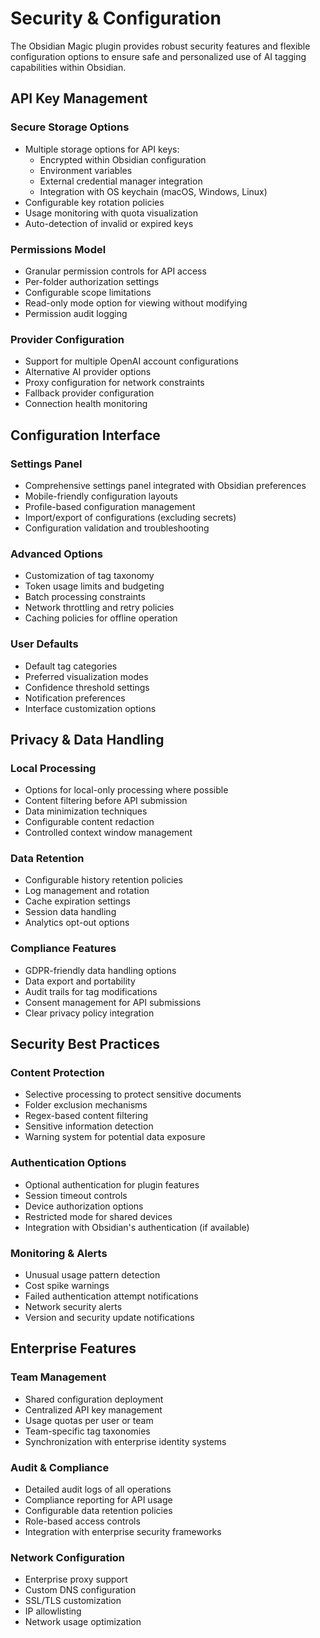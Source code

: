 # Security & Configuration

The Obsidian Magic plugin provides robust security features and flexible configuration options to ensure safe and personalized use of AI tagging capabilities within Obsidian.

## API Key Management

### Secure Storage Options

- Multiple storage options for API keys:
  - Encrypted within Obsidian configuration
  - Environment variables
  - External credential manager integration
  - Integration with OS keychain (macOS, Windows, Linux)
- Configurable key rotation policies
- Usage monitoring with quota visualization
- Auto-detection of invalid or expired keys

### Permissions Model

- Granular permission controls for API access
- Per-folder authorization settings
- Configurable scope limitations
- Read-only mode option for viewing without modifying
- Permission audit logging

### Provider Configuration

- Support for multiple OpenAI account configurations
- Alternative AI provider options
- Proxy configuration for network constraints
- Fallback provider configuration
- Connection health monitoring

## Configuration Interface

### Settings Panel

- Comprehensive settings panel integrated with Obsidian preferences
- Mobile-friendly configuration layouts
- Profile-based configuration management
- Import/export of configurations (excluding secrets)
- Configuration validation and troubleshooting

### Advanced Options

- Customization of tag taxonomy
- Token usage limits and budgeting
- Batch processing constraints
- Network throttling and retry policies
- Caching policies for offline operation

### User Defaults

- Default tag categories
- Preferred visualization modes
- Confidence threshold settings
- Notification preferences
- Interface customization options

## Privacy & Data Handling

### Local Processing

- Options for local-only processing where possible
- Content filtering before API submission
- Data minimization techniques
- Configurable content redaction
- Controlled context window management

### Data Retention

- Configurable history retention policies
- Log management and rotation
- Cache expiration settings
- Session data handling
- Analytics opt-out options

### Compliance Features

- GDPR-friendly data handling options
- Data export and portability
- Audit trails for tag modifications
- Consent management for API submissions
- Clear privacy policy integration

## Security Best Practices

### Content Protection

- Selective processing to protect sensitive documents
- Folder exclusion mechanisms
- Regex-based content filtering
- Sensitive information detection
- Warning system for potential data exposure

### Authentication Options

- Optional authentication for plugin features
- Session timeout controls
- Device authorization options
- Restricted mode for shared devices
- Integration with Obsidian's authentication (if available)

### Monitoring & Alerts

- Unusual usage pattern detection
- Cost spike warnings
- Failed authentication attempt notifications
- Network security alerts
- Version and security update notifications

## Enterprise Features

### Team Management

- Shared configuration deployment
- Centralized API key management
- Usage quotas per user or team
- Team-specific tag taxonomies
- Synchronization with enterprise identity systems

### Audit & Compliance

- Detailed audit logs of all operations
- Compliance reporting for API usage
- Configurable data retention policies
- Role-based access controls
- Integration with enterprise security frameworks

### Network Configuration

- Enterprise proxy support
- Custom DNS configuration
- SSL/TLS customization
- IP allowlisting
- Network usage optimization 
